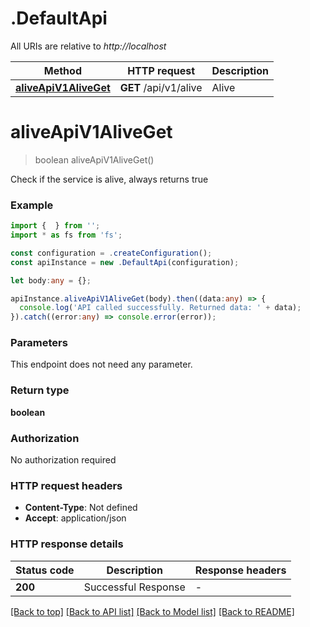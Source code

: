 # .DefaultApi

All URIs are relative to *http://localhost*

Method | HTTP request | Description
------------- | ------------- | -------------
[**aliveApiV1AliveGet**](DefaultApi.md#aliveApiV1AliveGet) | **GET** /api/v1/alive | Alive


# **aliveApiV1AliveGet**
> boolean aliveApiV1AliveGet()

Check if the service is alive, always returns true

### Example


```typescript
import {  } from '';
import * as fs from 'fs';

const configuration = .createConfiguration();
const apiInstance = new .DefaultApi(configuration);

let body:any = {};

apiInstance.aliveApiV1AliveGet(body).then((data:any) => {
  console.log('API called successfully. Returned data: ' + data);
}).catch((error:any) => console.error(error));
```


### Parameters
This endpoint does not need any parameter.


### Return type

**boolean**

### Authorization

No authorization required

### HTTP request headers

 - **Content-Type**: Not defined
 - **Accept**: application/json


### HTTP response details
| Status code | Description | Response headers |
|-------------|-------------|------------------|
**200** | Successful Response |  -  |

[[Back to top]](#) [[Back to API list]](README.md#documentation-for-api-endpoints) [[Back to Model list]](README.md#documentation-for-models) [[Back to README]](README.md)


